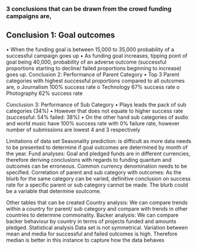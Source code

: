 ### 3 conclusions that can be drawn from the crowd funding campaigns are,
## Conclusion 1: Goal outcomes
•	When the funding goal is between 15,000 to 35,000 probability of a successful campaign goes up
•	As funding goal increases, tipping point of goal being 40,000, probability of an adverse outcome (successful proportions starting to decline/ failed proportions beginning to increase) goes up.
Conclusion 2: Performance of Parent Category
•	Top 3 Parent categories with highest successful proportions compared to all outcomes are,
o	Journalism 100% success rate
o	Technology 67% success rate
o	Photography 62% success rate

Conclusion 3: Performance of Sub Category
•	Plays leads the pack of sub categories (34%)
•	However that does not equate to higher success rate (successful: 54% failed: 38%)
•	On the other hand sub categories of audio and world music have 100% success rate with 0% failure rate, however number of submissions are lowest 4 and 3 respectively

Limitations of data set
Seasonality prediction: is difficult as more data needs to be presented to determine if goal outcomes are determined by month of the year.
Fund analyses: Goal and pledged funds are in different currencies, therefore deriving conclusions with regards to funding quantum and outcomes can be erroneous. Common currency denomination needs to be specified.
Correlation of parent and sub category with outcomes: As the blurb for the same category can be varied, definitive conclusion on success rate for a specific parent or sub category cannot be made. The blurb could be a variable that determine soutcome.

Other tables that can be created
Country analysis: We can compare trends within a country for parent/ sub category and compare with trends in other countries to determine commonality.
Backer analysis: We can compare backer behaviour by country in terms of projects funded and amounts pledged.
Statistical analysis
Data set is not symmetrical. Variation between mean and media for successful and failed outcomes is high.
Therefore median is better in this instance to capture how the data behaves





